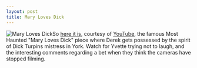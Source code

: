 ```yaml
--- 
layout: post
title: Mary Loves Dick
---
```

![Mary Loves Dick](http://sjl-static1.sjl.youtube.com/vi/oEP0usvErRI/2.jpg)So [here it is](http://www.youtube.com/watch?v=oEP0usvErRI), courtesy of [YouTube](http://www.youtube.com), the famous Most Haunted "Mary Loves Dick" piece where Derek gets possessed by the spirit of Dick Turpins mistress in York. Watch for Yvette trying not to laugh, and the interesting comments regarding a bet when they think the cameras have stopped filming.
